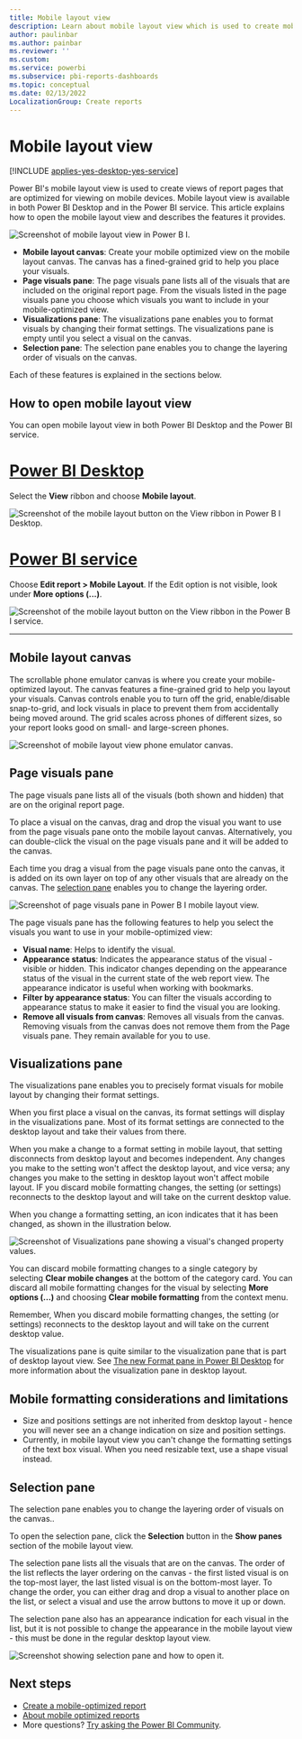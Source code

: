 ```yaml
---
title: Mobile layout view
description: Learn about mobile layout view which is used to create mobile optimized views of Power BI report pages.
author: paulinbar
ms.author: painbar
ms.reviewer: ''
ms.custom:
ms.service: powerbi
ms.subservice: pbi-reports-dashboards
ms.topic: conceptual
ms.date: 02/13/2022
LocalizationGroup: Create reports
---
```

# Mobile layout view

[!INCLUDE [applies-yes-desktop-yes-service](../includes/applies-yes-desktop-yes-service.md)]

Power BI's mobile layout view is used to create views of report pages that are optimized for viewing on mobile devices. Mobile layout view is available in both Power BI Desktop and in the Power BI service. This article explains how to open the mobile layout view and describes the features it provides.

![Screenshot of mobile layout view in Power B I.](media/power-bi-mobile-layout-view/power-bi-mobile-layout-view.png)

* **Mobile layout canvas**: Create your mobile optimized view on the mobile layout canvas. The canvas has a fined-grained grid to help you place your visuals.
* **Page visuals pane**: The page visuals pane lists all of the visuals that are included on the original report page. From the visuals listed in the page visuals pane you choose which visuals you want to include in your mobile-optimized view.
* **Visualizations pane**: The visualizations pane enables you to format visuals by changing their format settings. The visualizations pane is empty until you select a visual on the canvas.
* **Selection pane**: The selection pane enables you to change the layering order of visuals on the canvas.

Each of these features is explained in the sections below.

## How to open mobile layout view

You can open mobile layout view in both Power BI Desktop and the Power BI service.

# [Power BI Desktop](#tab/powerbi-desktop)

Select the **View** ribbon and choose **Mobile layout**.

![Screenshot of the mobile layout button on the View ribbon in Power B I Desktop.](media/power-bi-mobile-layout-view/power-bi-mobile-layout-button-desktop.png)

# [Power BI service](#tab/powerbi-service)

Choose **Edit report > Mobile Layout**. If the Edit option is not visible, look under **More options (...)**.

   ![Screenshot of the mobile layout button on the View ribbon in the Power B I service.](media/power-bi-mobile-layout-view/power-bi-mobile-layout-button-service.png)

---

## Mobile layout canvas

The scrollable phone emulator canvas is where you create your mobile-optimized layout. The canvas features a fine-grained grid to help you layout your visuals. Canvas controls enable you to turn off the grid, enable/disable snap-to-grid, and lock visuals in place to prevent them from accidentally being moved around. The grid scales across phones of different sizes, so your report looks good on small- and large-screen phones.

![Screenshot of mobile layout view phone emulator canvas.](media/power-bi-mobile-layout-view/power-bi-mobile-layout-view-phone-emulator-canvas.png)

## Page visuals pane

The page visuals pane lists all of the visuals (both shown and hidden) that are on the original report page.

To place a visual on the canvas, drag and drop the visual you want to use from the page visuals pane onto the mobile layout canvas. Alternatively, you can double-click the visual on the page visuals pane and it will be added to the canvas.

Each time you drag a visual from the page visuals pane onto the canvas, it is added on its own layer on top of any other visuals that are already on the canvas. The [selection pane](#selection-pane) enables you to change the layering order.

![Screenshot of page visuals pane in Power B I mobile layout view.](media/power-bi-mobile-layout-view/mobile-layout-page-visuals-pane.png)

The page visuals pane has the following features to help you select the visuals you want to use in your mobile-optimized view:

* **Visual name**: Helps to identify the visual.
* **Appearance status**: Indicates the appearance status of the visual - visible or hidden. This indicator changes depending on the appearance status of the visual in the current state of the web report view. The appearance indicator is useful when working with bookmarks.
* **Filter by appearance status**: You can filter the visuals according to appearance status to make it easier to find the visual you are looking.
* **Remove all visuals from canvas**: Removes all visuals from the canvas. Removing visuals from the canvas does not remove them from the Page visuals pane. They remain available for you to use.

## Visualizations pane

The visualizations pane enables you to precisely format visuals for mobile layout by changing their format settings.

When you first place a visual on the canvas, its format settings will display in the visualizations pane. Most of its format settings are connected to the desktop layout and take their values from there. 

When you make a change to a format setting in mobile layout, that setting disconnects from desktop layout and becomes independent. Any changes you make to the setting won't affect the desktop layout, and vice versa; any changes you make to the setting in desktop layout won't affect mobile layout. IF you discard mobile formatting changes, the setting (or settings) reconnects to the desktop layout and will take on the current desktop value.

When you change a formatting setting, an icon indicates that it has been changed, as shown in the illustration below.

![Screenshot of Visualizations pane showing a visual's changed property values.](media/power-bi-mobile-layout-view/visualizations-pane-mobile-layout-with-changes.png)

You can discard mobile formatting changes to a single category by selecting **Clear mobile changes** at the bottom of the category card. You can discard all mobile formatting changes for the visual by selecting **More options (…)** and choosing **Clear mobile formatting** from the context menu.

Remember, When you discard mobile formatting changes, the setting (or settings) reconnects to the desktop layout and will take on the current desktop value.

The visualizations pane is quite similar to the visualization pane that is part of desktop layout view. See [The new Format pane in Power BI Desktop](../fundamentals/desktop-format-pane.md) for more information about the visualization pane in desktop layout.

## Mobile formatting considerations and limitations
* Size and positions settings are not inherited from desktop layout - hence you will never see an a change indication on size and position settings.
* Currently, in mobile layout view you can't change the formatting settings of the text box visual. When you need resizable text, use a shape visual instead.

## Selection pane

The selection pane enables you to change the layering order of visuals on the canvas..

To open the selection pane, click the **Selection** button in the **Show panes** section of the mobile layout view.

The selection pane lists all the visuals that are on the canvas. The order of the list reflects the layer ordering on the canvas - the first listed visual is on the top-most layer, the last listed visual is on the bottom-most layer. To change the order, you can either drag and drop a visual to another place on the list, or select a visual and use the arrow buttons to move it up or down.

The selection pane also has an appearance indication for each visual in the list, but it is not possible to change the appearance in the mobile layout view - this must be done in the regular desktop layout view.

![Screenshot showing selection pane and how to open it.](media/power-bi-mobile-layout-view/mobile-layout-selection-pane.png)

## Next steps
* [Create a mobile-optimized report](power-bi-create-phone-report-how-to.md)
* [About mobile optimized reports](power-bi-create-phone-report.md)
* More questions? [Try asking the Power BI Community](https://community.powerbi.com/).
